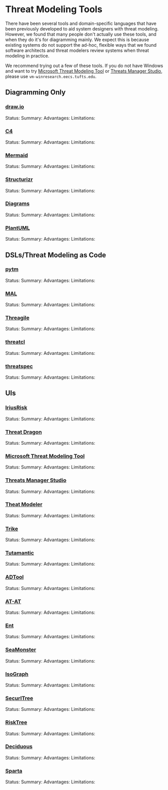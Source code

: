 # Threat Modeling Tools

There have been several tools and domain-specific languages that have been previously developed to aid system designers with threat modeling. However, we found that many people don't actually use these tools, and when they do it's for diagramming mainly.  We expect this is because existing systems do not support the ad-hoc, flexible ways that we found software architects and threat modelers review systems when threat modeling in practice.

We recommend trying out a few of these tools. If you do not have Windows and want to try [Microsoft Threat Modeling Tool](https://learn.microsoft.com/en-us/azure/security/develop/threat-modeling-tool) or [Threats Manager Studio](https://threatsmanager.com/), please use `vm-winresearch.eecs.tufts.edu`.

## Diagramming Only
### [draw.io](https://app.diagrams.net/)
Status:
Summary:
Advantages:
Limitations:

### [C4](https://c4model.com/)
Status:
Summary:
Advantages:
Limitations:

### [Mermaid](https://mermaid.live/)
Status:
Summary:
Advantages:
Limitations:

### [Structurizr](https://structurizr.com/)
Status:
Summary:
Advantages:
Limitations:

### [Diagrams](https://diagrams.mingrammer.com/)
Status:
Summary:
Advantages:
Limitations:

### [PlantUML](https://plantuml.com/)
Status:
Summary:
Advantages:
Limitations:

## DSLs/Threat Modeling as Code
### [pytm](https://github.com/izar/pytm)
Status:
Summary:
Advantages:
Limitations:

### [MAL](https://mal-lang.org/)
Status:
Summary:
Advantages:
Limitations:

### [Threagile](https://threagile.io/)
Status:
Summary:
Advantages:
Limitations:

### [threatcl](https://threatcl.github.io/)
Status:
Summary:
Advantages:
Limitations:

### [threatspec](https://github.com/threatspec/threatspec)
Status:
Summary:
Advantages:
Limitations:

## UIs
### [IriusRisk](https://www.iriusrisk.com/)
Status:
Summary:
Advantages:
Limitations:

### [Threat Dragon](https://www.threatdragon.com/#/)
Status:
Summary:
Advantages:
Limitations:

### [Microsoft Threat Modeling Tool](https://learn.microsoft.com/en-us/azure/security/develop/threat-modeling-tool)
Status:
Summary:
Advantages:
Limitations:

### [Threats Manager Studio](https://threatsmanager.com/)
Status:
Summary:
Advantages:
Limitations:

### [Theat Modeler](https://threatmodeler.com/threatmodeler/#threatmodeler)
Status:
Summary:
Advantages:
Limitations:

### [Trike](https://www.octotrike.org/tools)
Status:
Summary:
Advantages:
Limitations:

### [Tutamantic](https://www.tutamantic.com/)
Status:
Summary:
Advantages:
Limitations:

### [ADTool](https://satoss.uni.lu/members/piotr/adtool/)
Status:
Summary:
Advantages:
Limitations:

### [AT-AT](https://github.com/yathuvaran/AT-AT)
Status:
Summary:
Advantages:
Limitations:

### [Ent](https://github.com/jimmythompson/ent)
Status:
Summary:
Advantages:
Limitations:

### [SeaMonster](https://sourceforge.net/projects/seamonster/?source=navbar)
Status:
Summary:
Advantages:
Limitations:

### [IsoGraph](https://www.isograph.com/software/attacktree/)
Status:
Summary:
Advantages:
Limitations:

### [SecurITree](https://www.amenaza.com/)
Status:
Summary:
Advantages:
Limitations:

### [RiskTree](https://risktree.2t-security.co.uk/)
Status:
Summary:
Advantages:
Limitations:

### [Deciduous](https://kellyshortridge.com/blog/posts/deciduous-attack-tree-app/)
Status:
Summary:
Advantages:
Limitations:

### [Sparta](https://sparta.distrinet-research.be/)
Status:
Summary:
Advantages:
Limitations:
